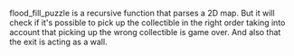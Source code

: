 flood_fill_puzzle is a recursive function that parses a 2D map.
But it will check if it's possible to pick up the collectible in the right order taking into account that picking up the wrong collectible is game over.
And also that the exit is acting as a wall.
